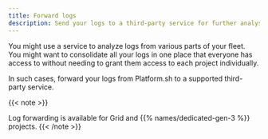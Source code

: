 ```yaml
---
title: Forward logs
description: Send your logs to a third-party service for further analysis.
---
```


You might use a service to analyze logs from various parts of your fleet.
You might want to consolidate all your logs in one place that everyone has access to
without needing to grant them access to each project individually.

In such cases, forward your logs from Platform.sh to a supported third-party service.

{{< note >}}

Log forwarding is available for Grid and {{% names/dedicated-gen-3 %}} projects.
{{< /note >}}
